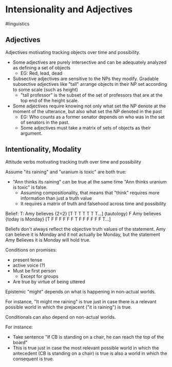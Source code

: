 # Intensionality and Adjectives
#linguistics 


## Adjectives

Adjectives motivating tracking objects over time and possibility.

- Some adjectives are purely intersective and can be adequately analyzed as defining a set of objects
	- EG: Red, lead, dead
- Subsective adjectives are sensitive to the NPs they modify. Gradable subsective adjectives like "tall" arrange objects in their NP set according to some scale (such as height)
	- "tall professor" is the subset of the set of professors that are at the top end of the height scale.
- Some adjectives require knowing not only what set the NP denote at the moment of the utterance, but also what set the NP denoted in the past
	- EG: Who counts as a former senator depends on who was in the set of senators in the past.
	- Some adjectives must take a matrix of sets of objects as their argument.


## Intentionality, Modality

Attitude verbs motivating tracking truth over time and possibility

Assume "its raining" and "uranium is toxic" are both true:
- "Ann thinks its raining" can be true at the same time "Ann thinks uranium is toxic" is false. 
	- Assuming compositionality, that means that "think" requires more information than just a truth value
	- It requires a matrix of truth and falsehood across time and possibility


Belief:
T: Amy believes {2=2} \[T T T T T T T...\] (tautology)
F Amy believes {today is Monday} \[T F F F F F F T F F F F F F T...\]

Beliefs don't always reflect the objective truth values of the statement. Amy can believe it is Monday and it not actually be Monday, but the statement Amy Believes it is Monday will hold true.


Conditions on promises:
- present tense
- active voice (?)
- Must be first person
	- Except for groups
- Are true by virtue of being uttered



Epistemic "might" depends on what is happening in non-actual worlds. 

For instance, "It might me raining" is true just in case there is a relevant possible world in which the prejacent ("it is raining") is true.



Conditionals can also depend on non-actual worlds. 

For instance:
- Take sentence "If CB is standing on a chair, he can reach the top of the board" 
- This is true just in case the most relevant possible world in which the antecedent (CB is standing on a chair) is true is also a world in which the consequent is true. 